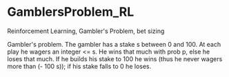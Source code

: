 # GamblersProblem_RL
Reinforcement Learning, Gambler's Problem, bet sizing


Gambler's problem. The gambler has a stake s between 0 and 100. At each
play he wagers an integer <= s. He wins that much with prob p, else he
loses that much. If he builds his stake to 100 he wins (thus he never
wagers more than (- 100 s)); if his stake falls to 0 he loses.


